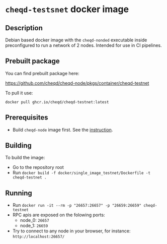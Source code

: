 # `cheqd-testsnet` docker image

## Description

Debian based docker image with the `cheqd-nonded` executable inside preconfigured to run a network of 2 nodes. Intended for use in CI pipelines.

## Prebuilt package

You can find prebuilt package here:

https://github.com/cheqd/cheqd-node/pkgs/container/cheqd-testnet

To pull it use:

```
docker pull ghcr.io/cheqd/cheqd-testnet:latest
```

## Prerequisites

- Build `cheqd-node` image first. See the [instruction](../cheqd_node/README.md).

## Building

To build the image:

- Go to the repository root
- Run `docker build -f docker/single_image_testnet/Dockerfile -t cheqd-testnet .`

## Running

- Run `docker run -it --rm -p "26657:26657" -p "26659:26659" cheqd-testnet`
- RPC apis are exposed on the folowing ports:
  - node_0: `26657`
  - node_1: `26659`
- Try to connect to any node in your browser, for instance: `http://localhost:26657/`
